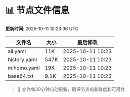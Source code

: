 # 📊 节点文件信息

**更新时间**: 2025-10-11 10:23:36 UTC

| 文件名 | 大小 | 最后修改 |
|--------|------|----------|
| all.yaml | 11K | 2025-10-11 10:23 |
| history.yaml | 547K | 2025-10-11 10:23 |
| mihomo.yaml | 19K | 2025-10-11 10:23 |
| base64.txt | 9.1K | 2025-10-11 10:23 |

> 🔄 文件每30分钟自动更新，确保节点的新鲜度和可用性
